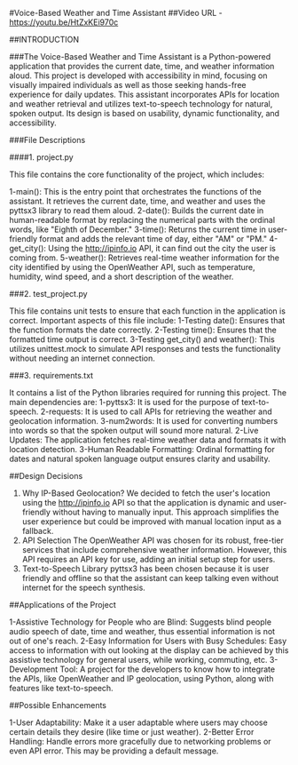 #Voice-Based Weather and Time Assistant
##Video URL - https://youtu.be/HtZxKEi970c

##INTRODUCTION

###The Voice-Based Weather and Time Assistant is a Python-powered application that provides the current date, time, and weather information aloud.
This project is developed with accessibility in mind, focusing on visually impaired individuals as well as those seeking hands-free experience for daily updates.
This assistant incorporates APIs for location and weather retrieval and utilizes text-to-speech technology for natural, spoken output. Its design is based on usability, dynamic functionality, and accessibility.

###File Descriptions

####1. project.py

This file contains the core functionality of the project, which includes:

1-main(): This is the entry point that orchestrates the functions of the assistant. It retrieves the current date, time, and weather and uses the pyttsx3 library to read them aloud.
2-date(): Builds the current date in human-readable format by replacing the numerical parts with the ordinal words, like "Eighth of December."
3-time(): Returns the current time in user-friendly format and adds the relevant time of day, either "AM" or "PM."
4-get_city(): Using the http://ipinfo.io API, it can find out the city the user is coming from.
5-weather(): Retrieves real-time weather information for the city identified by using the OpenWeather API, such as temperature, humidity, wind speed, and a short description of the weather.

###2. test_project.py

This file contains unit tests to ensure that each function in the application is correct. Important aspects of this file include:
1-Testing date(): Ensures that the function formats the date correctly.
2-Testing time(): Ensures that the formatted time output is correct.
3-Testing get_city() and weather(): This utilizes unittest.mock to simulate API responses and tests the functionality without needing an internet connection.
 
###3. requirements.txt
 
It contains a list of the Python libraries required for running this project. The main dependencies are:
1-pyttsx3: It is used for the purpose of text-to-speech.
2-requests: It is used to call APIs for retrieving the weather and geolocation information.
3-num2words: It is used for converting numbers into words so that the spoken output will sound more natural.
2-Live Updates: The application fetches real-time weather data and formats it with location detection.
3-Human Readable Formatting: Ordinal formatting for dates and natural spoken language output ensures clarity and usability.

##Design Decisions

1. Why IP-Based Geolocation?
We decided to fetch the user's location using the http://ipinfo.io API so that the application is dynamic and user-friendly without having to manually input.
This approach simplifies the user experience but could be improved with manual location input as a fallback.
3. API Selection
The OpenWeather API was chosen for its robust, free-tier services that include comprehensive weather information.
However, this API requires an API key for use, adding an initial setup step for users.
4. Text-to-Speech Library
pyttsx3 has been chosen because it is user friendly and offline so that the assistant can keep talking even without internet for the speech synthesis.

##Applications of the Project

1-Assistive Technology for People who are Blind: Suggests blind people audio speech of date, time and weather, thus essential information is not out of one's reach.
2-Easy Information for Users with Busy Schedules: Easy access to information with out looking at the display can be achieved by this assistive technology for general users, while working, commuting, etc.
3-Development Tool: A project for the developers to know how to integrate the APIs, like OpenWeather and IP geolocation, using Python, along with features like text-to-speech.

##Possible Enhancements

1-User Adaptability: Make it a user adaptable where users may choose certain details they desire (like time or just weather).
2-Better Error Handling: Handle errors more gracefully due to networking problems or even API error. This may be providing a default message.
